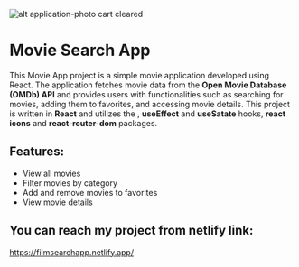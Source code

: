 ![alt  application-photo cart cleared](https://i.imgur.com/PEOQivw.png)

# Movie Search App

This Movie App project is a simple movie application developed using React. The application fetches movie data from the **Open Movie Database (OMDb) API** and provides users with functionalities such as searching for movies, adding them to favorites, and accessing movie details. This project is written in **React** and utilizes the , **useEffect** and **useSatate** hooks, **react icons** and **react-router-dom** packages.

## Features:

- View all movies
- Filter movies by category
- Add and remove movies to favorites
- View movie details

## You can reach my project from netlify link:

https://filmsearchapp.netlify.app/
